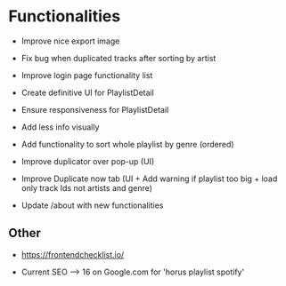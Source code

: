 # Functionalities


* Improve nice export image

* Fix bug when duplicated tracks after sorting by artist

* Improve login page functionality list

* Create definitive UI for PlaylistDetail

* Ensure responsiveness for PlaylistDetail

* Add less info visually

* Add functionality to sort whole playlist by genre (ordered)

* Improve duplicator over pop-up (UI)

* Improve Duplicate now tab (UI + Add warning if playlist too big + load only track Ids not artists and genre)

* Update /about with new functionalities

## Other

* https://frontendchecklist.io/

* Current SEO --> 16 on Google.com for 'horus playlist spotify'